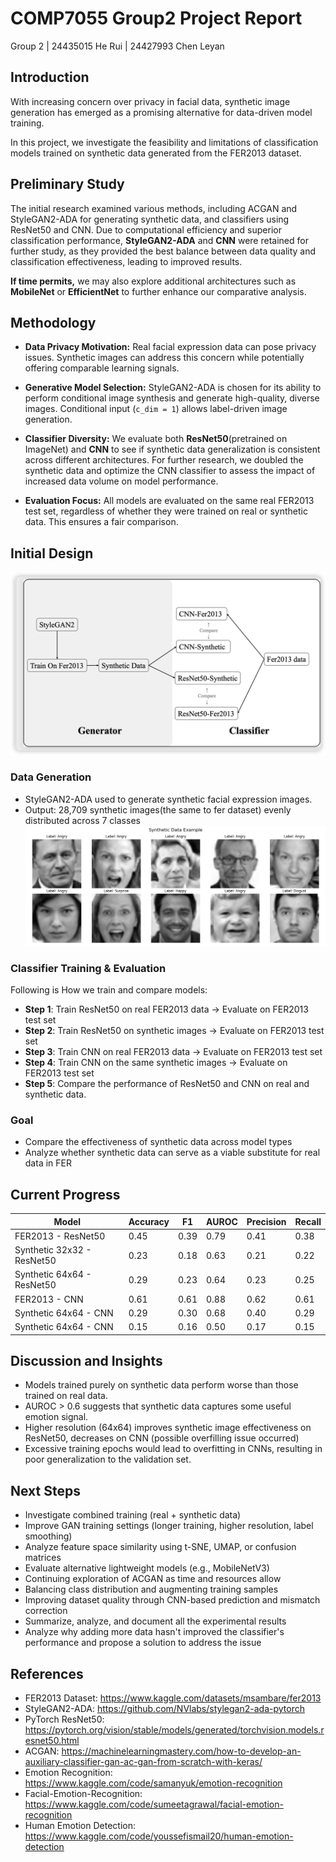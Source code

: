 # COMP7055 Group2 Project Report
Group 2 | 24435015 He Rui | 24427993 Chen Leyan

## Introduction
With increasing concern over privacy in facial data, synthetic image generation has emerged as a promising alternative for data-driven model training.

In this project, we investigate the feasibility and limitations of classification models trained on synthetic data generated from the FER2013 dataset.


## Preliminary Study

The initial research examined various methods, including ACGAN and StyleGAN2-ADA for generating synthetic data, and classifiers using ResNet50 and CNN. Due to computational efficiency and superior classification performance, **StyleGAN2-ADA** and **CNN** were retained for further study, as they provided the best balance between data quality and classification effectiveness, leading to improved results.

**If time permits,** we may also explore additional architectures such as **MobileNet** or **EfficientNet** to further enhance our comparative analysis.

## Methodology

- **Data Privacy Motivation:** Real facial expression data can pose privacy issues. Synthetic images can address this concern while potentially offering comparable learning signals.

- **Generative Model Selection:** StyleGAN2-ADA is chosen for its ability to perform conditional image synthesis and generate high-quality, diverse images. Conditional input (`c_dim = 1`) allows label-driven image generation.

- **Classifier Diversity:** We evaluate both **ResNet50**(pretrained on ImageNet) and **CNN** to see if synthetic data generalization is consistent across different architectures. For further research, we doubled the synthetic data and optimize the CNN classifier to assess the impact of increased data volume on model performance.

- **Evaluation Focus:** All models are evaluated on the same real FER2013 test set, regardless of whether they were trained on real or synthetic data. This ensures a fair comparison.

## Initial Design
![alt text](workflow.png)


### Data Generation
- StyleGAN2-ADA used to generate synthetic facial expression images.
- Output: 28,709 synthetic images(the same to fer dataset) evenly distributed across 7 classes
![alt text](example.png)

### Classifier Training & Evaluation
Following is How we train and compare models:
* **Step 1**: Train ResNet50 on real FER2013 data → Evaluate on FER2013 test set
* **Step 2**: Train ResNet50 on synthetic images → Evaluate on FER2013 test set
* **Step 3**: Train CNN on real FER2013 data → Evaluate on FER2013 test set
* **Step 4**: Train CNN on the same synthetic images → Evaluate on FER2013 test set
* **Step 5**: Compare the performance of ResNet50 and CNN on real and synthetic data.

### Goal
- Compare the effectiveness of synthetic data across model types
- Analyze whether synthetic data can serve as a viable substitute for real data in FER

## Current Progress

| Model                      | Accuracy | F1 | AUROC | Precision | Recall |
| -------------------------- | -------- | -------- | ----- | --------- | ------ |
| FER2013 - ResNet50         | 0.45     | 0.39     | 0.79  | 0.41      | 0.38   |
| Synthetic 32x32 - ResNet50 | 0.23     | 0.18     | 0.63  | 0.21      | 0.22   |
| Synthetic 64x64 - ResNet50 | 0.29     | 0.23     | 0.64  | 0.23      | 0.25   |
| FER2013 - CNN              | 0.61     | 0.61     | 0.88  | 0.62      | 0.61   |
| Synthetic 64x64 - CNN      | 0.29     | 0.30     | 0.68  | 0.40      | 0.29   |
| Synthetic 64x64 - CNN      | 0.15     | 0.16     | 0.50  | 0.17      | 0.15   |

## Discussion and Insights
* Models trained purely on synthetic data perform worse than those trained on real data.
* AUROC > 0.6 suggests that synthetic data captures some useful emotion signal.
* Higher resolution (64x64) improves synthetic image effectiveness on ResNet50, decreases on
CNN (possible overfilling issue occurred)
* Excessive training epochs would lead to overfitting in CNNs, resulting in poor generalization to
the validation set.

## Next Steps
- Investigate combined training (real + synthetic data)
- Improve GAN training settings (longer training, higher resolution, label smoothing)
- Analyze feature space similarity using t-SNE, UMAP, or confusion matrices
- Evaluate alternative lightweight models (e.g., MobileNetV3)
- Continuing exploration of ACGAN as time and resources allow
- Balancing class distribution and augmenting training samples
- Improving dataset quality through CNN-based prediction and mismatch correction
- Summarize, analyze, and document all the experimental results
- Analyze why adding more data hasn't improved the classifier's performance and propose a solution to address the issue

## References
- FER2013 Dataset: https://www.kaggle.com/datasets/msambare/fer2013
- StyleGAN2-ADA: https://github.com/NVlabs/stylegan2-ada-pytorch
- PyTorch ResNet50: https://pytorch.org/vision/stable/models/generated/torchvision.models.resnet50.html
- ACGAN: https://machinelearningmastery.com/how-to-develop-an-auxiliary-classifier-gan-ac-gan-from-scratch-with-keras/
- Emotion Recognition: https://www.kaggle.com/code/samanyuk/emotion-recognition
- Facial-Emotion-Recognition: https://www.kaggle.com/code/sumeetagrawal/facial-emotion-recognition
- Human Emotion Detection: https://www.kaggle.com/code/youssefismail20/human-emotion-detection
